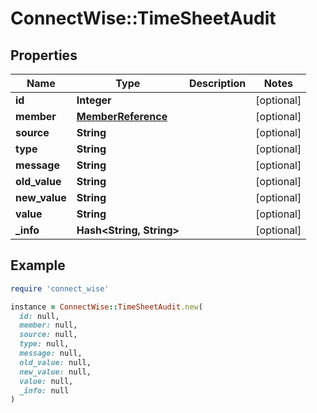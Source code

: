 # ConnectWise::TimeSheetAudit

## Properties

| Name | Type | Description | Notes |
| ---- | ---- | ----------- | ----- |
| **id** | **Integer** |  | [optional] |
| **member** | [**MemberReference**](MemberReference.md) |  | [optional] |
| **source** | **String** |  | [optional] |
| **type** | **String** |  | [optional] |
| **message** | **String** |  | [optional] |
| **old_value** | **String** |  | [optional] |
| **new_value** | **String** |  | [optional] |
| **value** | **String** |  | [optional] |
| **_info** | **Hash&lt;String, String&gt;** |  | [optional] |

## Example

```ruby
require 'connect_wise'

instance = ConnectWise::TimeSheetAudit.new(
  id: null,
  member: null,
  source: null,
  type: null,
  message: null,
  old_value: null,
  new_value: null,
  value: null,
  _info: null
)
```

